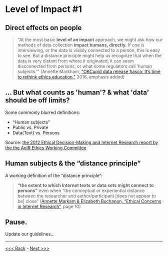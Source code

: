 # Level of Impact #1

## Direct effects on people

> "At the most basic **level of an impact** approach, we might ask how our methods of data collection **impact humans, directly.** If one is interviewing, or the data is visibly connected to a person, this is easy to see. But a distance principle might help us recognize that when the data is very distant from where it originated, it can seem disconnected from persons, or what some regulators call ‘human subjects.’" (Annette Markham, ["OKCupid data release fiasco: It’s time to rethink ethics education,"](http://annettemarkham.com/2016/05/okcupid-data-release-fiasco-its-time-to-rethink-ethics-education/) 2016, emphasis added)  

## … But what counts as 'human'? & what 'data' should be off limits?
 
Some commonly blurred definitions:

* “Human subjects”
* Public vs. Private
* Data(Text) vs. Persons

Source: [the 2012 Ethical Decision-Making and Internet Research report by the the AoIR Ethics Working Committee](http://aoir.org/reports/ethics2.pdf)  

## Human subjects & the “distance principle”

A working definition of the “distance principle”:

> **“the extent to which Internet texts or data sets might connect to persons”** even when “the conceptual or experiential distance between the researcher and author/participant [does not appear to be] close” ([Annette Markam & Elizabeth Buchanon, “Ethical Concerns in Internet Research”](https://www.academia.edu/8037870/Ethical_Concerns_in_Internet_Research), page 10)  

## Pause. 

Update our guidelines...
******

[<<< Back](levelsimpact.md) - [Next >>>](public.md)